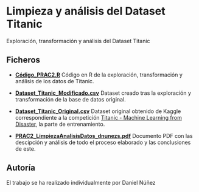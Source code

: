 # Limpieza y análisis del Dataset Titanic

Exploración, transformación y análisis del Dataset Titanic

## Ficheros

- [**Código_PRAC2.R**](https://github.com/dnunezs/Analisis-Dataset-Titanic/blob/main/C%C3%B3digo_PRAC2.R) Código en R de la exploración, transformación y análisis de los datos de Titanic.

- [**Dataset_Titanic_Modificado.csv**](https://github.com/dnunezs/Analisis-Dataset-Titanic/blob/main/Dataset_Titanic_Modificado.csv) Dataset creado tras la exploración y transformación de la base de datos original.

- [**Dataset_Titanic_Original.csv**](Dataset_Titanic_Original.csv) Dataset original obtenido de Kaggle correspondiente a la competición [Titanic - Machine Learning from Disaster](https://www.kaggle.com/c/titanic/data), la parte de entrenamiento. 

- [**PRAC2_LimpiezaAnalisisDatos_dnunezs.pdf**](https://github.com/dnunezs/Analisis-Dataset-Titanic/blob/main/PRAC2_LimpiezaAnalisisDatos_dnunezs.pdf) Documento PDF con las descipción y análisis de todo el proceso elaborado y las conclusiones de este.

## Autoría
El trabajo se ha realizado individualmente por Daniel Núñez


